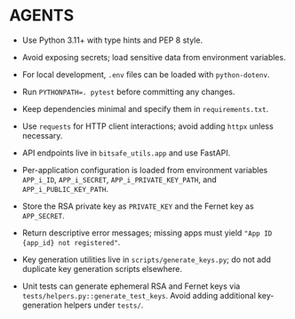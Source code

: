 # AGENTS

- Use Python 3.11+ with type hints and PEP 8 style.
- Avoid exposing secrets; load sensitive data from environment variables.
- For local development, `.env` files can be loaded with `python-dotenv`.
- Run `PYTHONPATH=. pytest` before committing any changes.
- Keep dependencies minimal and specify them in `requirements.txt`.
- Use `requests` for HTTP client interactions; avoid adding `httpx` unless necessary.
- API endpoints live in `bitsafe_utils.app` and use FastAPI.
- Per-application configuration is loaded from environment variables
  `APP_i_ID`, `APP_i_SECRET`, `APP_i_PRIVATE_KEY_PATH`, and
  `APP_i_PUBLIC_KEY_PATH`.
- Store the RSA private key as `PRIVATE_KEY` and the Fernet key as `APP_SECRET`.
- Return descriptive error messages; missing apps must yield
  `"App ID {app_id} not registered"`.
- Key generation utilities live in `scripts/generate_keys.py`; do not add duplicate key generation scripts elsewhere.

- Unit tests can generate ephemeral RSA and Fernet keys via
  `tests/helpers.py::generate_test_keys`.
  Avoid adding additional key-generation helpers under `tests/`.


